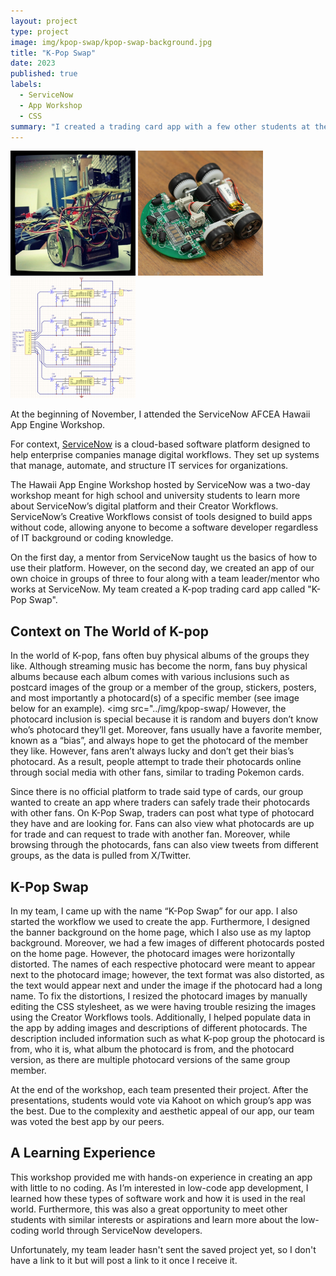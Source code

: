 ```yaml
---
layout: project
type: project
image: img/kpop-swap/kpop-swap-background.jpg
title: "K-Pop Swap"
date: 2023
published: true
labels:
  - ServiceNow
  - App Workshop
  - CSS
summary: "I created a trading card app with a few other students at the two day ServiceNow AFCEA Hawaii App Engine Workshop."
---
```


<div class="text-center p-4">
  <img width="200px" src="../img/micromouse/micromouse-robot.png" class="img-thumbnail" >
  <img width="200px" src="../img/micromouse/micromouse-robot-2.jpg" class="img-thumbnail" >
  <img width="200px" src="../img/micromouse/micromouse-circuit.png" class="img-thumbnail" >
</div>

At the beginning of November, I attended the ServiceNow AFCEA Hawaii App Engine Workshop. 

For context, [ServiceNow](https://www.servicenow.com/company.html) is a cloud-based software platform designed to help enterprise companies manage digital workflows. They set up systems that manage, automate, and structure IT services for organizations. 

The Hawaii App Engine Workshop hosted by ServiceNow was a two-day workshop meant for high school and university students to learn more about ServiceNow’s digital platform and their Creator Workflows. ServiceNow’s Creative Workflows consist of tools designed to build apps without code, allowing anyone to become a software developer regardless of IT background or coding knowledge.

On the first day, a mentor from ServiceNow taught us the basics of how to use their platform. However, on the second day, we created an app of our own choice in groups of three to four along with a team leader/mentor who works at ServiceNow. My team created a K-pop trading card app called "K-Pop Swap". 
 
## Context on The World of K-pop 

In the world of K-pop, fans often buy physical albums of the groups they like. Although streaming music has become the norm, fans buy physical albums because each album comes with various inclusions such as postcard images of the group or a member of the group, stickers, posters, and most importantly a photocard(s) of a specific member (see image below for an example). 
<img src="../img/kpop-swap/
However, the photocard inclusion is special because it is random and buyers don’t know who’s photocard they’ll get. Moreover, fans usually have a favorite member, known as a “bias”, and always hope to get the photocard of the member they like. However, fans aren’t always lucky and don’t get their bias’s photocard. As a result, people attempt to trade their photocards online through social media with other fans, similar to trading Pokemon cards. 

Since there is no official platform to trade said type of cards, our group wanted to create an app where traders can safely trade their photocards with other fans. On K-Pop Swap, traders can post what type of photocard they have and are looking for. Fans can also view what photocards are up for trade and can request to trade with another fan. Moreover, while browsing through the photocards, fans can also view tweets from different groups, as the data is pulled from X/Twitter. 

## K-Pop Swap

In my team, I came up with the name “K-Pop Swap” for our app. I also started the workflow we used to create the app. Furthermore, I designed the banner background on the home page, which I also use as my laptop background. Moreover, we had a few images of different photocards posted on the home page. However, the photocard images were horizontally distorted. The names of each respective photocard were meant to appear next to the photocard image; however, the text format was also distorted, as the text would appear next and under the image if the photocard had a long name. To fix the distortions, I resized the photocard images by manually editing the CSS stylesheet, as we were having trouble resizing the images using the Creator Workflows tools. Additionally, I helped populate data in the app by adding images and descriptions of different photocards. The description included information such as what K-pop group the photocard is from, who it is, what album the photocard is from, and the photocard version, as there are multiple photocard versions of the same group member. 

At the end of the workshop, each team presented their project. After the presentations, students would vote via Kahoot on which group’s app was the best. Due to the complexity and aesthetic appeal of our app, our team was voted the best app by our peers. 

## A Learning Experience 

This workshop provided me with hands-on experience in creating an app with little to no coding. As I’m interested in low-code app development, I learned how these types of software work and how it is used in the real world. Furthermore, this was also a great opportunity to meet other students with similar interests or aspirations and learn more about the low-coding world through ServiceNow developers. 

Unfortunately, my team leader hasn't sent the saved project yet, so I don't have a link to it but will post a link to it once I receive it. 
